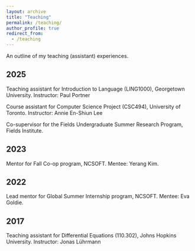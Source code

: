 ```yaml
---
layout: archive
title: "Teaching"
permalink: /teaching/
author_profile: true
redirect_from:
  - /teaching
---
```

An outline of my teaching (assistant) experiences. 

## 2025
Teaching assistant for Introduction to Language (LING1000), Georgetown University. Instructor: Paul Portner

Course assistant for Computer Science Project (CSC494), University of Toronto. Instructor: Annie En-Shiun Lee

Co-supervisor for the Fields Undergraduate Summer Research Program, Fields Institute.

## 2023
Mentor for Fall Co-op program, NCSOFT. Mentee: Yerang Kim.

## 2022
Lead mentor for Global Summer Internship program, NCSOFT. Mentee: Eva Goldie.

## 2017
Teaching assistant for Differential Equations (110.302), Johns Hopkins University. Instructor: Jonas Lührmann